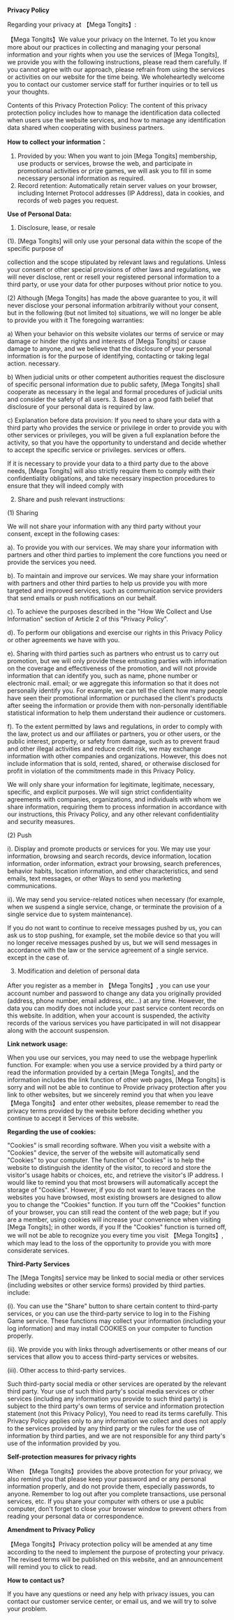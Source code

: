 **Privacy Policy**

Regarding your privacy at 【Mega Tongits】:

【Mega Tongits】We value your privacy on the Internet. To let you know more about our practices in collecting and managing your personal information and your rights when you use the services of [Mega Tongits], we provide you with the following instructions, please read them carefully. If you cannot agree with our approach, please refrain from using the services or activities on our website for the time being. We wholeheartedly welcome you to contact our customer service staff for further inquiries or to tell us your thoughts.

Contents of this Privacy Protection Policy: The content of this privacy protection policy includes how to manage the identification data collected when users use the website services, and how to manage any identification data shared when cooperating with business partners.

**How to collect your information：**

1. Provided by you: When you want to join [Mega Tongits] membership, use products or services, browse the web, and participate in promotional activities or prize games, we will ask you to fill in some necessary personal information as required.
2. Record retention: Automatically retain server values on your browser, including Internet Protocol addresses (IP Address), data in cookies, and records of web pages you request.

**Use of Personal Data:**

1. Disclosure, lease, or resale 

(1). [Mega Tongits] will only use your personal data within the scope of the specific purpose of

collection and the scope stipulated by relevant laws and regulations. Unless your consent or other special provisions of other laws and regulations, we will never disclose, rent or resell your registered personal information to a third party, or use your data for other purposes without prior notice to you.

(2) Although [Mega Tongits] has made the above guarantee to you, it will never disclose your                                personal information arbitrarily without your consent, but in the following (but not limited to) situations, we will no longer be able to provide you with it The foregoing warranties:

a) When your behavior on this website violates our terms of service or may damage or hinder the rights and interests of [Mega Tongits] or cause damage to anyone, and we believe that the disclosure of your personal information is for the purpose of identifying, contacting or taking legal action. necessary.

b) When judicial units or other competent authorities request the disclosure of specific personal information due to public safety, [Mega Tongits] shall cooperate as necessary in the legal and formal procedures of judicial units and consider the safety of all users. 3. Based on a good faith belief that disclosure of your personal data is required by law.

c) Explanation before data provision: If you need to share your data with a third party who provides the service or privilege in order to provide you with other services or privileges, you will be given a full explanation before the activity, so that you have the opportunity to understand and decide whether to accept the specific service or privileges. services or offers.

If it is necessary to provide your data to a third party due to the above needs, [Mega Tongits] will also strictly require them to comply with their confidentiality obligations, and take necessary inspection procedures to ensure that they will indeed comply with

2.  Share and push relevant instructions: 

(1) Sharing

We will not share your information with any third party without your consent, except in the following cases:

a). To provide you with our services. We may share your information with partners and other third parties to implement the core functions you need or provide the services you need.

b). To maintain and improve our services. We may share your information with partners and other third parties to help us provide you with more targeted and improved services, such as communication service providers that send emails or push notifications on our behalf.

c). To achieve the purposes described in the "How We Collect and Use Information" section of Article 2 of this "Privacy Policy".

d). To perform our obligations and exercise our rights in this Privacy Policy or other agreements we have with you.

e). Sharing with third parties such as partners who entrust us to carry out promotion, but we will only provide these entrusting parties with information on the coverage and effectiveness of the promotion, and will not provide information that can identify you, such as name, phone number or electronic mail. email; or we aggregate this information so that it does not personally identify you. For example, we can tell the client how many people have seen their promotional information or purchased the client's products after seeing the information or provide them with non-personally identifiable statistical information to help them understand their audience or customers.

f). To the extent permitted by laws and regulations, in order to comply with the law, protect us and our affiliates or partners, you or other users, or the public interest, property, or safety from damage, such as to prevent fraud and other illegal activities and reduce credit risk, we may exchange information with other companies and organizations. However, this does not include information that is sold, rented, shared, or otherwise disclosed for profit in violation of the commitments made in this Privacy Policy.

We will only share your information for legitimate, legitimate, necessary, specific, and explicit purposes. We will sign strict confidentiality agreements with companies, organizations, and individuals with whom we share information, requiring them to process information in accordance with our instructions, this Privacy Policy, and any other relevant confidentiality and security measures.

(2) Push

i). Display and promote products or services for you. We may use your information, browsing and search records, device information, location information, order information, extract your browsing, search preferences, behavior habits, location information, and other characteristics, and send emails, text messages, or other Ways to send you marketing communications.

ii). We may send you service-related notices when necessary (for example, when we suspend a single service, change, or terminate the provision of a single service due to system maintenance).

If you do not want to continue to receive messages pushed by us, you can ask us to stop pushing, for example, set the mobile device so that you will no longer receive messages pushed by us, but we will send messages in accordance with the law or the service agreement of a single service. except in the case of.

3. Modification and deletion of personal data

After you register as a member in 【Mega Tongits】, you can use your account number and password to change any data you originally provided (address, phone number, email address, etc...) at any time. However, the data you can modify does not include your past service content records on this website. In addition, when your account is suspended, the activity records of the various services you have participated in will not disappear along with the account suspension.

**Link network usage:**

When you use our services, you may need to use the webpage hyperlink function. For example: when you use a service provided by a third party or read the information provided by a certain [Mega Tongits], and the information includes the link function of other web pages, [Mega Tongits] is sorry and will not be able to continue to Provide privacy protection after you link to other websites, but we sincerely remind you that when you leave 【Mega Tongits】 and enter other websites, please remember to read the privacy terms provided by the website before deciding whether you continue to accept it Services of this website.

**Regarding the use of cookies:**

"Cookies" is small recording software. When you visit a website with a "Cookies" device, the server of the website will automatically send "Cookies" to your computer. The function of "Cookies" is to help the website to distinguish the identity of the visitor, to record and store the visitor's usage habits or choices, etc, and retrieve the visitor's IP address. I would like to remind you that most browsers will automatically accept the storage of "Cookies". However, if you do not want to leave traces on the websites you have browsed, most existing browsers are designed to allow you to change the "Cookies" function. If you turn off the "Cookies" function of your browser, you can still read the content of the web page; but if you are a member, using cookies will increase your convenience when visiting [Mega Tongits]; in other words, if you If the "Cookies" function is turned off, we will not be able to recognize you every time you visit 【Mega Tongits】, which may lead to the loss of the opportunity to provide you with more considerate services.

**Third-Party Services**

The [Mega Tongits] service may be linked to social media or other services (including websites or other service forms) provided by third parties. include:

(i). You can use the "Share" button to share certain content to third-party services, or you can use the third-party service to log in to the Fishing Game service. These functions may collect your information (including your log information) and may install COOKIES on your computer to function properly.

(ii). We provide you with links through advertisements or other means of our services that allow you to access third-party services or websites.

(iii). Other access to third-party services.

Such third-party social media or other services are operated by the relevant third party. Your use of such third party's social media services or other services (including any information you provide to such third party) is subject to the third party's own terms of service and information protection statement (not this Privacy Policy), You need to read its terms carefully. This Privacy Policy applies only to any information we collect and does not apply to the services provided by any third party or the rules for the use of information by third parties, and we are not responsible for any third party's use of the information provided by you.

**Self-protection measures for privacy rights**

When 【Mega Tongits】provides the above protection for your privacy, we also remind you that please keep your password and or any personal information properly, and do not provide them, especially passwords, to anyone. Remember to log out after you complete transactions, use personal services, etc. If you share your computer with others or use a public computer, don't forget to close your browser window to prevent others from reading your personal data or correspondence.

**Amendment to Privacy Policy**

【Mega Tongits】Privacy protection policy will be amended at any time according to the need to implement the purpose of protecting your privacy. The revised terms will be published on this website, and an announcement will remind you to click to read.

**How to contact us?**

If you have any questions or need any help with privacy issues, you can contact our customer service center, or email us, and we will try to solve your problem.
